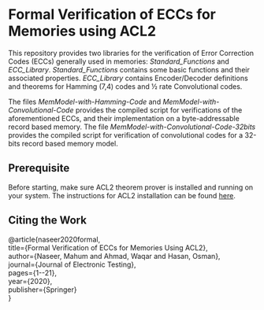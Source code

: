 # Formal Verification of ECCs for Memories using ACL2

This repository provides two libraries for the verification of Error Correction Codes (ECCs) generally used in memories: *Standard_Functions* and *ECC_Library*. *Standard_Functions* contains some basic functions and their associated properties. *ECC_Library* contains Encoder/Decoder definitions and theorems for Hamming (7,4) codes and ½ rate Convolutional codes.

The files *MemModel-with-Hamming-Code* and *MemModel-with-Convolutional-Code* provides the compiled script for verifications of the aforementioned ECCs, and their implementation on a byte-addressable record based memory. The file *MemModel-with-Convolutional-Code-32bits* provides the compiled script for verification of convolutional codes for a 32-bits record based memory model.

## Prerequisite

Before starting, make sure ACL2 theorem prover is installed and running on your system. The instructions for ACL2 installation can be found [here](http://www.cs.utexas.edu/users/moore/acl2/v8-0/HTML/installation/installation.html).

## Citing the Work
@article{naseer2020formal,  
  title={Formal Verification of ECCs for Memories Using ACL2},  
  author={Naseer, Mahum and Ahmad, Waqar and Hasan, Osman},  
  journal={Journal of Electronic Testing},  
  pages={1--21},  
  year={2020},  
  publisher={Springer}  
}
